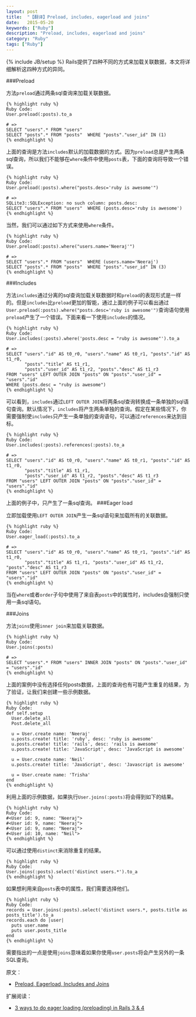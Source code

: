 ```yaml
---
layout: post
title:  "【翻译】Preload, includes, eagerload and joins"
date:   2015-05-20
keywords: ["Ruby"]
description: "Preload, includes, eagerload and joins"
category: "Ruby"
tags: ["Ruby"]
---
```

{% include JB/setup %}
Rails提供了四种不同的方式来加载关联数据，本文将详细解析这四种方式的异同。

###Preload

方法`preload`通过两条sql查询来加载关联数据。

    {% highlight ruby %}
    Ruby Code:
    User.preload(:posts).to_a
    
    # =>
    SELECT "users".* FROM "users"
    SELECT "posts".* FROM "posts"  WHERE "posts"."user_id" IN (1)
    {% endhighlight %}
    
上面的查询是方法`includes`默认的加载数据的方式。因为`preload`总是产生两条sql查询，所以我们不能够在`where`条件中使用`posts`表，下面的查询将导致一个错误。

    {% highlight ruby %}
    Ruby Code:
    User.preload(:posts).where("posts.desc='ruby is awesome'")
    
    # =>
    SQLite3::SQLException: no such column: posts.desc:
    SELECT "users".* FROM "users"  WHERE (posts.desc='ruby is awesome')
    {% endhighlight %}

当然，我们可以通过如下方式来使用`where`条件。

    {% highlight ruby %}
    Ruby Code:
    User.preload(:posts).where("users.name='Neeraj'")
    
    # =>
    SELECT "users".* FROM "users"  WHERE (users.name='Neeraj')
    SELECT "posts".* FROM "posts"  WHERE "posts"."user_id" IN (3)
    {% endhighlight %}

###Includes

方法`includes`通过分离的sql查询加载关联数据时和`preload`的表现形式是一样的。但是`includes`比`preload`更加的智能，通过上面的例子可以看出通过`User.preload(:posts).where("posts.desc='ruby is awesome'")`查询语句使用`preload`产生了一个错误。下面来看一下使用`includes`的情况。

    {% highlight ruby %}
    Ruby Code:
    User.includes(:posts).where('posts.desc = "ruby is awesome"').to_a
    
    # =>
    SELECT "users"."id" AS t0_r0, "users"."name" AS t0_r1, "posts"."id" AS t1_r0,
           "posts"."title" AS t1_r1,
           "posts"."user_id" AS t1_r2, "posts"."desc" AS t1_r3
    FROM "users" LEFT OUTER JOIN "posts" ON "posts"."user_id" = "users"."id"
    WHERE (posts.desc = "ruby is awesome")
    {% endhighlight %}

可以看到，`includes`通过`LEFT OUTER JOIN`将两条sql查询转换成一条单独的sql语句查询。默认情况下，`includes`将产生两条单独的查询。假定在某些情况下，你需要强制使`includes`只产生一条单独的查询语句，可以通过`references`来达到目标。

    {% highlight ruby %}
    Ruby Code:
    User.includes(:posts).references(:posts).to_a
    
    # =>
    SELECT "users"."id" AS t0_r0, "users"."name" AS t0_r1, "posts"."id" AS t1_r0,
           "posts"."title" AS t1_r1,
           "posts"."user_id" AS t1_r2, "posts"."desc" AS t1_r3
    FROM "users" LEFT OUTER JOIN "posts" ON "posts"."user_id" = "users"."id"
    {% endhighlight %}

上面的例子中，只产生了一条sql查询。
###Eager load

立即加载使用`LEFT OUTER JOIN`产生一条sql语句来加载所有的关联数据。

    {% highlight ruby %}
    Ruby Code:
    User.eager_load(:posts).to_a
    
    # =>
    SELECT "users"."id" AS t0_r0, "users"."name" AS t0_r1, "posts"."id" AS t1_r0,
           "posts"."title" AS t1_r1, "posts"."user_id" AS t1_r2, "posts"."desc" AS t1_r3
    FROM "users" LEFT OUTER JOIN "posts" ON "posts"."user_id" = "users"."id"
    {% endhighlight %}

当在`where`或者`order`子句中使用了来自表`posts`中的属性时，includes会强制只使用一条sql语句。

###Joins

方法`joins`使用`inner join`来加载关联数据。

    {% highlight ruby %}
    Ruby Code:
    User.joins(:posts)
    
    # =>
    SELECT "users".* FROM "users" INNER JOIN "posts" ON "posts"."user_id" = "users"."id"
    {% endhighlight %}

上面的案例中没有选择任何posts数据，上面的查询也有可能产生重复的结果，为了验证，让我们来创建一些示例数据。

    {% highlight ruby %}
    Ruby Code:
    def self.setup
      User.delete_all
      Post.delete_all
    
      u = User.create name: 'Neeraj'
      u.posts.create! title: 'ruby', desc: 'ruby is awesome'
      u.posts.create! title: 'rails', desc: 'rails is awesome'
      u.posts.create! title: 'JavaScript', desc: 'JavaScript is awesome'
    
      u = User.create name: 'Neil'
      u.posts.create! title: 'JavaScript', desc: 'Javascript is awesome'
    
      u = User.create name: 'Trisha'
    end
    {% endhighlight %}

利用上面的示例数据，如果执行`User.joins(:posts)`将会得到如下的结果。

    {% highlight ruby %}
    Ruby Code:
    #<User id: 9, name: "Neeraj">
    #<User id: 9, name: "Neeraj">
    #<User id: 9, name: "Neeraj">
    #<User id: 10, name: "Neil">
    {% endhighlight %}

可以通过使用`distinct`来消除重复的结果。

    {% highlight ruby %}
    Ruby Code:
    User.joins(:posts).select('distinct users.*').to_a
    {% endhighlight %}

如果想利用来自`posts`表中的属性，我们需要选择他们。

    {% highlight ruby %}
    Ruby Code:
    records = User.joins(:posts).select('distinct users.*, posts.title as posts_title').to_a
    records.each do |user|
      puts user.name
      puts user.posts_title
    end
    {% endhighlight %}

需要指出的一点是使用`joins`意味着如果你使用`user.posts`将会产生另外的一条SQL查询。

原文：

- [Preload, Eagerload, Includes and Joins](http://blog.bigbinary.com/2013/07/01/preload-vs-eager-load-vs-joins-vs-includes.html "Preload, Eagerload, Includes and Joins")

扩展阅读：


- [3 ways to do eager loading (preloading) in Rails 3 & 4](http://blog.arkency.com/2013/12/rails4-preloading/ "3 ways to do eager loading (preloading) in Rails 3 & 4")

